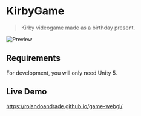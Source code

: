 # KirbyGame

> Kirby videogame made as a birthday present.

![Preview](https://imgur.com/PqV6M3Z.png)

## Requirements

For development, you will only need Unity 5.

## Live Demo

https://rolandoandrade.github.io/game-webgl/
